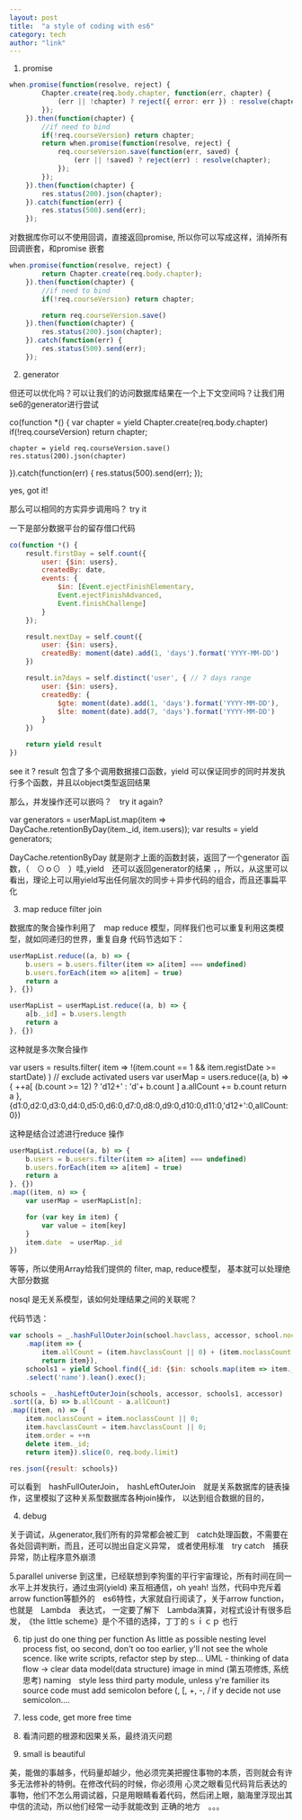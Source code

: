 ```yaml
---
layout: post
title:  "a style of coding with es6"
category: tech
author: "link"
---
```


1. promise

```javascript
when.promise(function(resolve, reject) {
        Chapter.create(req.body.chapter, function(err, chapter) {
            (err || !chapter) ? reject({ error: err }) : resolve(chapter);
        });
    }).then(function(chapter) {
        //if need to bind
        if(!req.courseVersion) return chapter;
        return when.promise(function(resolve, reject) {
            req.courseVersion.save(function(err, saved) {
                (err || !saved) ? reject(err) : resolve(chapter);
            });
        });
    }).then(function(chapter) {
        res.status(200).json(chapter);
    }).catch(function(err) {
        res.status(500).send(err);
    });
```
对数据库你可以不使用回调，直接返回promise, 所以你可以写成这样，消掉所有回调嵌套，和promise 嵌套

```javascript
when.promise(function(resolve, reject) {
        return Chapter.create(req.body.chapter);
    }).then(function(chapter) {
        //if need to bind
        if(!req.courseVersion) return chapter;

        return req.courseVersion.save()
    }).then(function(chapter) {
        res.status(200).json(chapter);
    }).catch(function(err) {
        res.status(500).send(err);
    });
```

 2. generator

但还可以优化吗？可以让我们的访问数据库结果在一个上下文空间吗？让我们用se6的generator进行尝试

co(function *() {
    var chapter = yield Chapter.create(req.body.chapter)
    if(!req.courseVersion) return chapter;

    chapter = yield req.courseVersion.save()
    res.status(200).json(chapter)
}).catch(function(err) {
    res.status(500).send(err);
});

yes, got it!

那么可以相同的方实异步调用吗？ try it

一下是部分数据平台的留存借口代码

```javascript
co(function *() {
    result.firstDay = self.count({
        user: {$in: users},
        createdBy: date,
        events: {
            $in: [Event.ejectFinishElementary,
            Event.ejectFinishAdvanced,
            Event.finishChallenge]
        }
    });

    result.nextDay = self.count({
        user: {$in: users},
        createdBy: moment(date).add(1, 'days').format('YYYY-MM-DD')
    })

    result.in7days = self.distinct('user', { // 7 days range
        user: {$in: users},
        createdBy: {
            $gte: moment(date).add(1, 'days').format('YYYY-MM-DD'),
            $lte: moment(date).add(7, 'days').format('YYYY-MM-DD')
        }
    })

    return yield result
})
```
see it ? result 包含了多个调用数据接口函数，yield 可以保证同步的同时并发执行多个函数，并且以object类型返回结果

那么，并发操作还可以嵌吗？　try it again? 

var generators = userMapList.map(item => DayCache.retentionByDay(item._id, item.users));
var results = yield generators;

DayCache.retentionByDay 就是刚才上面的函数封装，返回了一个generator 函数，（　⊙ｏ⊙　）哇,yield　还可以返回generator的结果
，，所以，从这里可以看出，理论上可以用yield写出任何层次的同步＋异步代码的组合，而且还事扁平化

3. map reduce filter join

数据库的聚合操作利用了　map reduce 模型，同样我们也可以重复利用这类模型，就如同递归的世界，重复自身
代码节选如下：
```javascript
userMapList.reduce((a, b) => {
    b.users = b.users.filter(item => a[item] === undefined)
    b.users.forEach(item => a[item] = true)
    return a
}, {})

userMapList = userMapList.reduce((a, b) => {
    a[b._id] = b.users.length
    return a
}, {})
```
这种就是多次聚合操作

var users = results.filter( item => !(item.count == 1 && item.registDate >= startDate) ) // exclude activated users
var userMap = users.reduce((a, b) => {
    ++a[ (b.count >= 12) ? 'd12+' : 'd'+ b.count ]
    a.allCount += b.count
    return a
}, {d1:0,d2:0,d3:0,d4:0,d5:0,d6:0,d7:0,d8:0,d9:0,d10:0,d11:0,'d12+':0,allCount:0})

这种是结合过滤进行reduce 操作
```javascript
userMapList.reduce((a, b) => {
    b.users = b.users.filter(item => a[item] === undefined)
    b.users.forEach(item => a[item] = true)
    return a
}, {})
.map((item, n) => {
    var userMap = userMapList[n];

    for (var key in item) {
        var value = item[key]
    }
    item.date  = userMap._id
})
```
等等，所以使用Array给我们提供的 filter, map, reduce模型， 基本就可以处理绝大部分数据

nosql 是无关系模型，该如何处理结果之间的关联呢？

代码节选：
```javascript
var schools = _.hashFullOuterJoin(school.havclass, accessor, school.noclass, accessor)
    .map(item => {
        item.allCount = (item.havclassCount || 0) + (item.noclassCount || 0)
        return item}),
    schools1 = yield School.find({_id: {$in: schools.map(item => item._id)}})
    .select('name').lean().exec();

schools = _.hashLeftOuterJoin(schools, accessor, schools1, accessor)
.sort((a, b) => b.allCount - a.allCount)
.map((item, n) => {
    item.noclassCount = item.noclassCount || 0;
    item.havclassCount = item.havclassCount || 0;
    item.order = ++n
    delete item._id;
    return item}).slice(0, req.body.limit)

res.json({result: schools})
```

可以看到　hashFullOuterJoin，　hashLeftOuterJoin　就是关系数据库的链表操作，这里模拟了这种关系型数据库各种join操作，
以达到组合数据的目的，　

4. debug

关于调试，从generator,我们所有的异常都会被汇到　catch处理函数，不需要在各处回调判断，而且，还可以抛出自定义异常，
或者使用标准　try catch　捕获异常，防止程序意外崩溃

5.parallel universe
到这里，已经联想到李狗蛋的平行宇宙理论，所有时间在同一水平上并发执行，通过虫洞(yield) 来互相通信，oh yeah!
当然，代码中充斥着　arrow function等额外的　es6特性，大家就自行阅读了，关于arrow function，也就是　Lambda　表达式，
一定要了解下　Lambda演算，对程式设计有很多启发，　《the little scheme》是个不错的选择，丁丁的ｓｉｃｐ 也行

6. tip
just do one thing per function
As little as possible nesting level
process fist, oo second, don't oo too earlier, y'll not see the whole scence.
like write scripts, refactor step by step...
UML - thinking of data flow -> clear data model(data structure) image in mind (第五项修炼, 系统思考)
naming　style
less third party module, unless y're familier its source code
must add semicolon before (, [, +, -, / if y decide not use semicolon....

7. less code, get more free time

8. 看清问题的根源和因果关系，最终消灭问题

9. small is beautiful

美，能做的事越多，代码量却越少，他必须完美把握住事物的本质，否则就会有许多无法修补的特例。在修改代码的时候，你必须用
心灵之眼看见代码背后表达的事物，他们不怎么用调试器，只是用眼睛看着代码，然后闭上眼，脑海里浮现出其中信的流动，所以他们经常一动手就能改到
正确的地方　。。。
